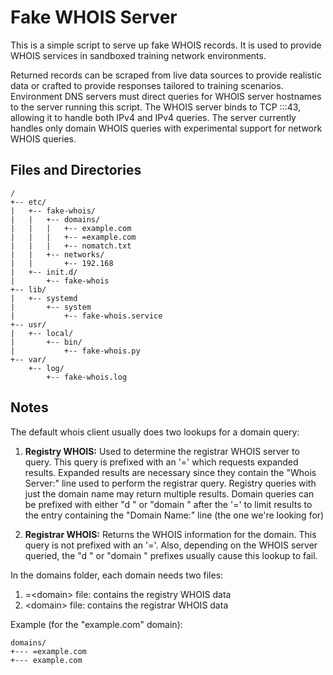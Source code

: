 Fake WHOIS Server
=================

This is a simple script to serve up fake WHOIS records. It is used to provide
WHOIS services in sandboxed training network environments.

Returned records can be scraped from live data sources to provide realistic data
or crafted to provide responses tailored to training scenarios. Environment DNS
servers must direct queries for WHOIS server hostnames to the server running
this script. The WHOIS server binds to TCP :::43, allowing it to handle both
IPv4 and IPv4 queries. The server currently handles only domain WHOIS queries
with experimental support for network WHOIS queries.

Files and Directories
---------------------

<!-- language:console -->
    /
    +-- etc/
    |   +-- fake-whois/
    |   |   +-- domains/
    |   |   |   +-- example.com
    |   |   |   +-- =example.com
    |   |   |   +-- nomatch.txt
    |   |   +-- networks/
    |   |       +-- 192.168
    |   +-- init.d/
    |       +-- fake-whois
    +-- lib/
    |   +-- systemd
    |       +-- system
    |           +-- fake-whois.service
    +-- usr/
    |   +-- local/
    |       +-- bin/
    |           +-- fake-whois.py
    +-- var/
        +-- log/
            +-- fake-whois.log

Notes
-----

The default whois client usually does two lookups for a domain query:

1. **Registry WHOIS:** Used to determine the registrar WHOIS server to query. This 
query is prefixed with an '=' which requests expanded results. Expanded results 
are necessary since they contain the "Whois Server:" line used to perform the 
registrar query. Registry queries with just the domain name may return multiple 
results. Domain queries can be prefixed with either "d " or "domain " after the 
'=' to limit results to the entry containing the "Domain Name:" line (the one 
we're looking for) 

2. **Registrar WHOIS:** Returns the WHOIS information for the domain. This query 
is not prefixed with an '='. Also, depending on the WHOIS server queried, the 
"d " or "domain " prefixes usually cause this lookup to fail.

In the domains folder, each domain needs two files:

1. =&lt;domain&gt; file: contains the registry WHOIS data
2. &lt;domain&gt; file: contains the registrar WHOIS data

Example (for the "example.com" domain):
<!-- language:console -->
    domains/
    +--- =example.com
    +--- example.com


